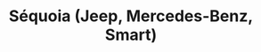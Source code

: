 ---
title: "Séquoia (Jeep, Mercedes-Benz, Smart)"
url: /sens/sequoia-jeep-mercedes-benz-smart/
shop: Autohaus
---